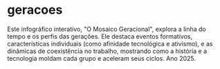 # geracoes
Este infográfico interativo, "O Mosaico Geracional", explora a linha do tempo e os perfis das gerações. Ele destaca eventos formativos, características individuais (como afinidade tecnológica e ativismo), e as dinâmicas de coexistência no trabalho, mostrando como a história e a tecnologia moldam cada grupo e aceleram seus ciclos. Ano 2025.
